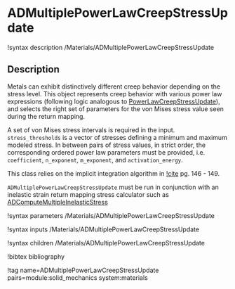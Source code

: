 # ADMultiplePowerLawCreepStressUpdate

!syntax description /Materials/ADMultiplePowerLawCreepStressUpdate

## Description

Metals can exhibit distinctively different creep behavior depending on the stress
level. This object represents creep behavior with various power law expressions (following
logic analogous to [PowerLawCreepStressUpdate](PowerLawCreepStressUpdate.md)), 
and selects the right set of parameters for the von Mises stress value seen during
the return mapping. 

A set of von Mises stress intervals is required in the input. `stress_thresholds` is a 
vector of stresses defining a minimum and maximum modeled stress. In between pairs of
stress values, in strict order, the corresponding ordered power law parameters must be
provided, i.e. `coefficient`, `n_exponent`, `m_exponent`, and `activation_energy`.
 
This class relies on the implicit integration algorithm in
[!cite](dunne2005introduction) pg. 146 - 149.

`ADMultiplePowerLawCreepStressUpdate` must be run in conjunction with an inelastic
strain return mapping stress calculator such as
[ADComputeMultipleInelasticStress](ADComputeMultipleInelasticStress.md)

!syntax parameters /Materials/ADMultiplePowerLawCreepStressUpdate

!syntax inputs /Materials/ADMultiplePowerLawCreepStressUpdate

!syntax children /Materials/ADMultiplePowerLawCreepStressUpdate

!bibtex bibliography

!tag name=ADMultiplePowerLawCreepStressUpdate pairs=module:solid_mechanics system:materials
